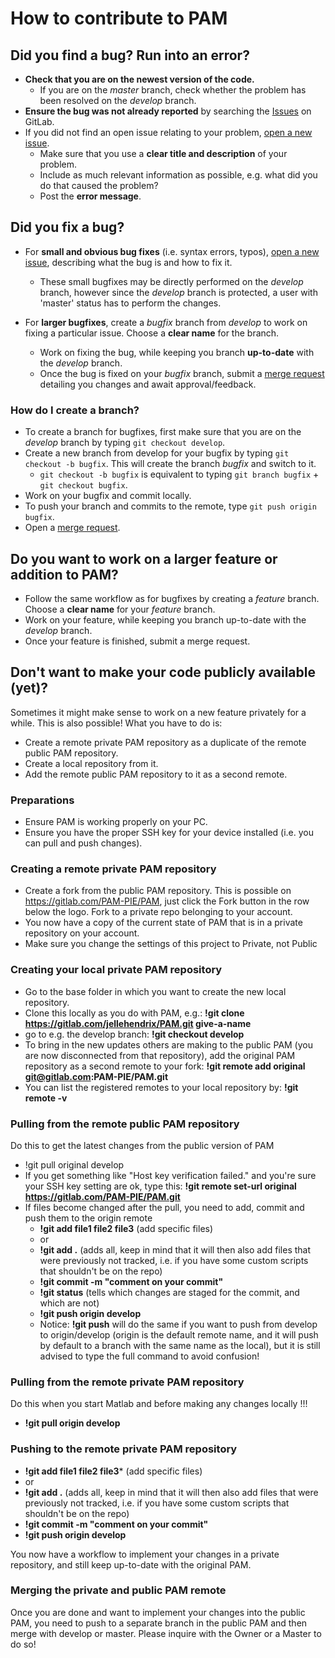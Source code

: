 How to contribute to PAM
==========================

Did you find a bug? Run into an error?
-----------------------------------------

* **Check that you are on the newest version of the code.**
    * If you are on the *master* branch, check whether the problem has been resolved on the *develop* branch.
* **Ensure the bug was not already reported** by searching the [Issues](https://gitlab.com/PAM-PIE/PAM/issues) on GitLab.
* If you did not find an open issue relating to your problem, [open a new issue](https://gitlab.com/PAM-PIE/PAM/issues/new).
    * Make sure that you use a **clear title and description** of your problem.
    * Include as much relevant information as possible, e.g. what did you do that caused the problem?
    * Post the **error message**.
    
Did you fix a bug?
--------------------

* For **small and obvious bug fixes** (i.e. syntax errors, typos), [open a new issue](https://gitlab.com/PAM-PIE/PAM/issues/new),
    describing what the bug is and how to fix it.
    * These small bugfixes may be directly performed on the *develop* branch, however since the *develop* branch is protected, 
        a user with 'master' status has to perform the changes.

* For **larger bugfixes**, create a *bugfix* branch from *develop* to work on fixing a particular issue. Choose a **clear name** for the branch.
    * Work on fixing the bug, while keeping you branch **up-to-date** with the *develop* branch.
    * Once the bug is fixed on your *bugfix* branch, submit a [merge request](https://gitlab.com/PAM-PIE/PAM/merge_requests/new) detailing you changes and await approval/feedback.

### How do I create a branch?

* To create a branch for bugfixes, first make sure that you are on the *develop* branch by typing `git checkout develop`.
* Create a new branch from develop for your bugfix by typing `git checkout -b bugfix`. This will create the branch *bugfix* and switch to it. 
    * `git checkout -b bugfix` is equivalent to typing `git branch bugfix` + `git checkout bugfix`.
* Work on your bugfix and commit locally.
* To push your branch and commits to the remote, type `git push origin bugfix`.
* Open a [merge request](https://gitlab.com/PAM-PIE/PAM/merge_requests/new).

Do you want to work on a larger feature or addition to PAM?
-------------------------------------------------------------

* Follow the same workflow as for bugfixes by creating a *feature* branch. Choose a **clear name** for your *feature* branch. 
* Work on your feature, while keeping you branch up-to-date with the *develop* branch.
* Once your feature is finished, submit a merge request.

Don't want to make your code publicly available (yet)?
--------------------------------------------------------

Sometimes it might make sense to work on a new feature privately for a while. This is also possible! What you have to do is:
* Create a remote private PAM repository as a duplicate of the remote public PAM repository.
* Create a local repository from it.
* Add the remote public PAM repository to it as a second remote.

### Preparations
* Ensure PAM is working properly on your PC. 
* Ensure you have the proper SSH key for your device installed (i.e. you can pull and push changes).

### Creating a remote private PAM repository
* Create a fork from the public PAM repository. This is possible on https://gitlab.com/PAM-PIE/PAM, just click the Fork button in the row below the logo. Fork to a private repo belonging to your account.
* You now have a copy of the current state of PAM that is in a private repository on your account.
* Make sure you change the settings of this project to Private, not Public

### Creating your local private PAM repository
* Go to the base folder in which you want to create the new local repository. 
* Clone this locally as you do with PAM, e.g.: **!git clone https://gitlab.com/jellehendrix/PAM.git give-a-name**
* go to e.g. the develop branch: **!git checkout develop**
* To bring in the new updates others are making to the public PAM (you are now disconnected from that repository), add the original PAM repository as a second remote to your fork: **!git remote add original git@gitlab.com:PAM-PIE/PAM.git**
* You can list the registered remotes to your local repository by: **!git remote -v**

### Pulling from the remote public PAM repository
Do this to get the latest changes from the public version of PAM
* !git pull original develop
* If you get something like "Host key verification failed." and you're sure your SSH key setting are ok, type this: **!git remote set-url original https://gitlab.com/PAM-PIE/PAM.git**
* If files become changed after the pull, you need to add, commit and push them to the origin remote
    * **!git add file1 file2 file3** (add specific files)
    * or
    * **!git add .** (adds all, keep in mind that it will then also add files that were previously not tracked, i.e. if you have some custom scripts that shouldn't be on the repo)
    * **!git commit -m "comment on your commit"**
    * **!git status** (tells which changes are staged for the commit, and which are not)
    * **!git push origin develop**
    * Notice: **!git push** will do the same if you want to push from develop to origin/develop (origin is the default remote name, and it will push by default to a branch with the same name as the local), but it is still advised to type the full command to avoid confusion! 

### Pulling from the remote private PAM repository
Do this when you start Matlab and before making any changes locally !!! 
* **!git pull origin develop**

### Pushing to the remote private PAM repository
* **!git add file1 file2 file3*** (add specific files)
* or
* **!git add .** (adds all, keep in mind that it will then also add files that were previously not tracked, i.e. if you have some custom scripts that shouldn't be on the repo)
* **!git commit -m "comment on your commit"**
* **!git push origin develop**

You now have a workflow to implement your changes in a private repository, and still keep up-to-date with the original PAM.

### Merging the private and public PAM remote
Once you are done and want to implement your changes into the public PAM, you need to push to a separate branch in the public PAM and then merge with develop or master. Please inquire with the Owner or a Master to do so!

